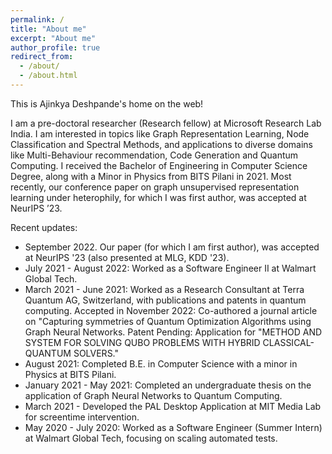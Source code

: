 ```yaml
---
permalink: /
title: "About me"
excerpt: "About me"
author_profile: true
redirect_from: 
  - /about/
  - /about.html
---
```


This is Ajinkya Deshpande's home on the web!

I am a pre-doctoral researcher (Research fellow) at Microsoft Research Lab India. I am interested in topics like Graph Representation Learning, Node Classification and Spectral Methods, and applications to diverse domains like Multi-Behaviour recommendation, Code Generation and Quantum Computing. I received the Bachelor of Engineering in Computer Science Degree, along with a Minor in Physics from BITS Pilani in 2021. Most recently, our conference paper on graph unsupervised representation learning under heterophily, for which I was first author, was accepted at NeurIPS ’23.

Recent updates:
<ul>
  <li>September 2022. Our paper (for which I am first author), was accepted at NeurIPS '23  (also presented at MLG, KDD '23).</li>  
  <li>July 2021 - August 2022: Worked as a Software Engineer II at Walmart Global Tech.</li>
  <li>March 2021 - June 2021: Worked as a Research Consultant at Terra Quantum AG, Switzerland, with publications and patents in quantum computing. Accepted in November 2022: Co-authored a journal article on "Capturing symmetries of Quantum Optimization Algorithms using Graph Neural Networks. Patent Pending: Application for "METHOD AND SYSTEM FOR SOLVING QUBO PROBLEMS WITH HYBRID CLASSICAL-QUANTUM SOLVERS."</li>
  <li>August 2021: Completed B.E. in Computer Science with a minor in Physics at BITS Pilani.</li>  
  <li>January 2021 - May 2021: Completed an undergraduate thesis on the application of Graph Neural Networks to Quantum Computing.</li>
  <li>March 2021 - Developed the PAL Desktop Application at MIT Media Lab for screentime intervention.</li>
  <li>May 2020 - July 2020: Worked as a Software Engineer (Summer Intern) at Walmart Global Tech, focusing on scaling automated tests.</li>  
</ul>
